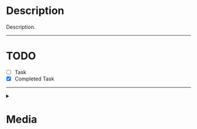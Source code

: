<!--
This is a semi-strict format, you can add/remove sections as needed but the order/format should be kept the same
Remove these comments before submitting
-->

# Description

<!--
Explain this PR in as much detail as applicable

Some example prompts to consider:
How might this affect the game? The codebase?
What might be some alternatives to this?
How/Who does this benefit/hurt [the game/codebase]?
-->

Description.

---

# TODO

<!--
A list of everything you have to do before this PR is "complete"
You probably won't have to complete everything before merging but it's good to leave future references
-->

- [ ] Task
- [x] Completed Task

---

<!--
This is default collapsed, readers click to expand it and see all your media
The PR media section can get very large at times, so this is a good way to keep it clean
The title is written using HTML tags
The title must be within the <summary> tags or you won't see it
-->

<details><summary><h1>Media</h1></summary>
<p>

</p>
</details>
